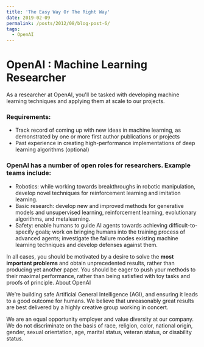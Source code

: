 ```yaml
---
title: 'The Easy Way Or The Right Way'
date: 2019-02-09
permalink: /posts/2012/08/blog-post-6/
tags:
  - OpenAI
---
```


# OpenAI : Machine Learning Researcher

As a researcher at OpenAI, you'll be tasked with developing machine learning techniques and applying them at scale to our projects. 

### Requirements:
 * Track record of coming up with new ideas in machine learning, as demonstrated by one or more first author publications or projects
 * Past experience in creating high-performance implementations of deep learning algorithms (optional)

### OpenAI has a number of open roles for researchers. Example teams include:

* Robotics: while working towards breakthroughs in robotic manipulation, develop novel techniques for reinforcement learning and imitation learning.
* Basic research: develop new and improved methods for generative models and unsupervised learning, reinforcement learning, evolutionary algorithms, and metalearning.
* Safety: enable humans to guide AI agents towards achieving difficult-to-specify goals; work on bringing humans into the training process of advanced agents; investigate the failure modes existing machine learning techniques and develop defenses against them.

In all cases, you should be motivated by a desire to solve the **most important problems** and obtain unprecedented results, rather than producing yet another paper. You should be eager to push your methods to their maximal performance, rather than being satisfied with toy tasks and proofs of principle.
About OpenAI

We’re building safe Artificial General Intelligence (AGI), and ensuring it leads to a good outcome for humans. We believe that unreasonably great results are best delivered by a highly creative group working in concert.

We are an equal opportunity employer and value diversity at our company. We do not discriminate on the basis of race, religion, color, national origin, gender, sexual orientation, age, marital status, veteran status, or disability status.
